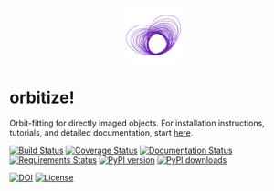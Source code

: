 <p align="center"><img src="docs/orbitize_logo_500.png" alt="orbitize!" width="100"/></p>

# orbitize!

Orbit-fitting for directly imaged objects. For installation instructions, tutorials, and detailed documentation, start [here](http://orbitize.readthedocs.io/en/latest/).

[![Build Status](https://travis-ci.com/sblunt/orbitize.svg?branch=main)](https://travis-ci.com/sblunt/orbitize)
[![Coverage Status](https://coveralls.io/repos/github/sblunt/orbitize/badge.svg?branch=master&service=github)](https://coveralls.io/github/sblunt/orbitize?branch=master&service=github)
[![Documentation Status](https://readthedocs.org/projects/orbitize/badge/?version=latest)](http://orbitize.readthedocs.io/en/latest/?badge=latest)
[![Requirements Status](https://requires.io/github/sblunt/orbitize/requirements.svg?branch=main)](https://requires.io/github/sblunt/orbitize/requirements/?branch=main)
[![PyPI version](https://badge.fury.io/py/orbitize.svg)](https://badge.fury.io/py/orbitize)
[![PyPI downloads](https://img.shields.io/pypi/dm/orbitize.svg)](https://pypistats.org/packages/orbitize)


[![DOI](https://zenodo.org/badge/DOI/10.5281/zenodo.3337378.svg)](https://zenodo.org/record/3337378#.XUHT3ZNKjUJ)
[![License](https://img.shields.io/badge/License-BSD%203--Clause-blue.svg)](https://opensource.org/licenses/BSD-3-Clause)
